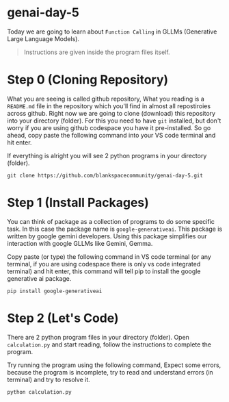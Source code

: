 # genai-day-5
Today we are going to learn about `Function Calling` in GLLMs (Generative Large Language Models).
> Instructions are given inside the program files itself.

# Step 0 (Cloning Repository)
What you are seeing is called github repository, What you reading is a `README.md` file in the repository which you'll find in almost all repostiroies across github. Right now we are going to clone (download) this repository into your directory (folder). For this you need to have `git` installed, but don't worry if you are using github codespace you have it pre-installed. So go ahead, copy paste the following command into your VS code terminal and hit enter.

If everything is alright you will see 2 python programs in your directory (folder).
```
git clone https://github.com/blankspacecommunity/genai-day-5.git
```

# Step 1 (Install Packages)
You can think of package as a collection of programs to do some specific task. In this case the package name is `google-generativeai`. This package is written by google gemini developers. Using this package simplifies our interaction with google GLLMs like Gemini, Gemma.

Copy paste (or type) the following command in VS code terminal (or any terminal, if you are using codespace there is only vs code integrated terminal) and hit enter, this command will tell pip to install the google generative ai package.
```
pip install google-generativeai
```

# Step 2 (Let's Code)
There are 2 python program files in your directory (folder). Open `calculation.py` and start reading, follow the instructions to complete the program.

Try running the program using the following command, Expect some errors, because the program is incomplete, try to read and understand errors (in terminal) and try to resolve it.
```
python calculation.py
```
